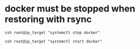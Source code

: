 
# docker must be stopped when restoring with rsync



```
ssh root@ip_target "systemctl stop docker"
```

```
ssh root@ip_target "systemctl start docker"
```



